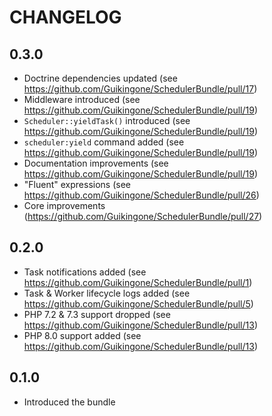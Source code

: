 CHANGELOG
=========

0.3.0
-----

* Doctrine dependencies updated (see https://github.com/Guikingone/SchedulerBundle/pull/17)
* Middleware introduced (see https://github.com/Guikingone/SchedulerBundle/pull/19)
* `Scheduler::yieldTask()` introduced (see https://github.com/Guikingone/SchedulerBundle/pull/19)
* `scheduler:yield` command added (see https://github.com/Guikingone/SchedulerBundle/pull/19)
* Documentation improvements (see https://github.com/Guikingone/SchedulerBundle/pull/19)
* "Fluent" expressions (see https://github.com/Guikingone/SchedulerBundle/pull/26)
* Core improvements (https://github.com/Guikingone/SchedulerBundle/pull/27)

0.2.0
-----

* Task notifications added (see https://github.com/Guikingone/SchedulerBundle/pull/1)
* Task & Worker lifecycle logs added (see https://github.com/Guikingone/SchedulerBundle/pull/5)
* PHP 7.2 & 7.3 support dropped (see https://github.com/Guikingone/SchedulerBundle/pull/13)
* PHP 8.0 support added (see https://github.com/Guikingone/SchedulerBundle/pull/13)

0.1.0
-----

 * Introduced the bundle
